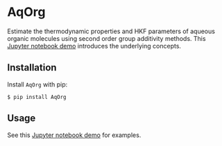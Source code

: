 # AqOrg

Estimate the thermodynamic properties and HKF parameters of aqueous organic molecules using second order group additivity methods.
This [Jupyter notebook demo](https://gitlab.com/worm1/worm-library/-/blob/master/4-Thermodynamic-Property-Estimation/Introduction-Aq-Organic-Estimator.ipynb) introduces the underlying concepts.

## Installation

Install `AqOrg` with pip:

```
$ pip install AqOrg
```

## Usage

See this [Jupyter notebook demo](https://gitlab.com/worm1/worm-library/-/blob/master/4-Thermodynamic-Property-Estimation/Aq-Organics-Feature-Demo/Aqueous-Organic-Molecules.ipynb) for examples.